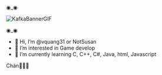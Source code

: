 ◉_◉
<br>

![KafkaBannerGIF](https://github.com/user-attachments/assets/69ab57b3-a5b9-49e9-93d2-29c056ff4517)

◉_◉

- 👋 Hi, I’m @vquang31 or NotSusan
- 👀 I’m interested in Game develop
- 🌱 I’m currently learning C, C++, C#, Java, html, Javascript
<p> Chán💚💚💚</p>


<!---
vquang31/vquang31 is a ✨ special ✨ repository because its `README.md` (this file) appears on your GitHub profile.
You can click the Preview link to take a look at your changes.
--->
